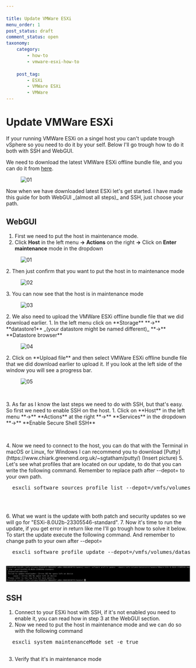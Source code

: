 ```yaml
---

title: Update VMWare ESXi
menu_order: 1
post_status: draft
comment_status: open
taxonomy:
    category:
        - how-to
        - vmware-esxi-how-to

    post_tag:
        - ESXi
        - VMWare ESXi
        - VMWare
---
```


# Update VMWare ESXi  
If your running VMWare ESXi on a singel host you can't update trough vSphere so you need to do it by your self. Below I'll go trough how to do it both with SSH and WebGUI.
  
We need to download the latest VMWare ESXi offline bundle file, and you can do it from [here](https://customerconnect.vmware.com/downloads/details?downloadGroup=ESXI80U2B&productId=1345).
<figure class="wp-block-image size-full"><img class="wp-image-282" src="https://stolpe.io/wp-content/uploads/2024/03/01_update_esxi.png" alt="01" width="310" height="86" /></figure>
Now when we have downloaded latest ESXi let's get started.  
I have made this guide for both WebGUI _(almost all steps)_ and SSH, just choose your path.

## WebGUI
1. First we need to put the host in maintenance mode.
  1. Click **Host** in the left menu **->** **Actions** on the right **->** Click on **Enter maintenance** mode in the dropdown
  <figure class="wp-block-image size-full"><img class="wp-image-293" src="https://stolpe.io/wp-content/uploads/2024/03/01_update_esxi_webgui.png" alt="01" width="626" height="265" /></figure>
  2. Then just confirm that you want to put the host in to maintenance mode
  <figure class="wp-block-image size-full"><img class="wp-image-294" src="https://stolpe.io/wp-content/uploads/2024/03/02_update_esxi_webgui.png" alt="02" width="524" height="264" /></figure>
  3. You can now see that the host is in maintenance mode
  <figure class="wp-block-image size-full"><img class="wp-image-299" src="https://stolpe.io/wp-content/uploads/2024/03/03_update_esxi_webgui.png" alt="03" width="401" height="124" /></figure>
2. We also need to upload the VMWare ESXi offline bundle file that we did download earlier.
  1. In the left menu click on **Storage** **->** **datastore1** _(your datastore might be named different)_ **->** **Datastore browser**
  <figure class="wp-block-image size-full"><img class="wp-image-301" src="https://stolpe.io/wp-content/uploads/2024/03/04_update_esxi_webgui.png" alt="04" width="629" height="395" /></figure>
  2. Click on **Upload file** and then select VMWare ESXi offline bundle file that we did download earlier to upload it. If you look at the left side of the window you will see a progress bar.
  <figure class="wp-block-image size-full"><img class="wp-image-302" src="https://stolpe.io/wp-content/uploads/2024/03/05_update_esxi_webgui.png" alt="05" width="704" height="290" /></figure>  
    <!-- wp:image {"lightbox":{"enabled":true},"id":303,"sizeSlug":"full","linkDestination":"none"} -->
    <figure class="wp-block-image size-full"><img src="https://stolpe.io/wp-content/uploads/2024/03/06_update_esxi_webgui.png" alt="" class="wp-image-303" /></figure>
    <!-- /wp:image -->
3. As far as I know the last steps we need to do with SSH, but that's easy. So first we need to enable SSH on the host.
  1. Click on **Host** in the left menu **->** **Actions** at the right **->** **Services** in the dropdown **->** **Enable Secure Shell SSH**
  <!-- wp:image {"lightbox":{"enabled":true},"id":300,"sizeSlug":"full","linkDestination":"none"} -->
  <figure class="wp-block-image size-full"><img src="https://stolpe.io/wp-content/uploads/2024/03/00_update_esxi_webgui.png" alt="" class="wp-image-300" /></figure>
  <!-- /wp:image -->
4. Now we need to connect to the host, you can do that with the Terminal in macOS or Linux, for Windows I can recommend you to download [Putty](https://www.chiark.greenend.org.uk/~sgtatham/putty/)
(Insert picture)
5. Let's see what profiles that are located on our update, to do that you can write the following command. Remember to replace path after --depot= to your own path.  
  <!-- wp:enlighter/codeblock {"language":"powershell"} -->
  <pre class="EnlighterJSRAW" data-enlighter-language="powershell" data-enlighter-theme="" data-enlighter-highlight="" data-enlighter-linenumbers="" data-enlighter-lineoffset="" data-enlighter-title="" data-enlighter-group="">
  esxcli software sources profile list --depot=/vmfs/volumes/datastore1/Update/VMware-ESXi-8.0U2b-23305546-depot.zip
  </pre>
  <!-- /wp:enlighter/codeblock -->

  <!-- wp:image {"lightbox":{"enabled":true},"id":304,"sizeSlug":"full","linkDestination":"none"} -->
  <figure class="wp-block-image size-full"><img src="https://stolpe.io/wp-content/uploads/2024/03/02_update_esxi.png" alt="" class="wp-image-304" /></figure>
  <!-- /wp:image -->
6. What we want is the update with both patch and security updates so we will go for "ESXi-8.0U2b-23305546-standard".
7. Now it's time to run the update, if you get error in return like me I'll go trough how to solve it below. To start the update execute the following command. And remember to change path to your own after --depot=  
  <!-- wp:enlighter/codeblock {"language":"powershell"} -->
  <pre class="EnlighterJSRAW" data-enlighter-language="powershell" data-enlighter-theme="" data-enlighter-highlight="" data-enlighter-linenumbers="" data-enlighter-lineoffset="" data-enlighter-title="" data-enlighter-group="">
  esxcli software profile update --depot=/vmfs/volumes/datastore1/Update/VMware-ESXi-8.0U2b-23305546-depot.zip --profile=ESXi-8.0U2b-23305546-standard
  </pre>
  <!-- /wp:enlighter/codeblock -->

  ![02](/_images/how-to/vmware-esxi/update-esxi/03_update_esxi.png)
## SSH
1. Connect to your ESXi host with SSH, if it's not enabled you need to enable it, you can read how in step 3 at the WebGUI section.
2. Now we need to put the host in maintenance mode and we can do so with the following command
  <!-- wp:enlighter/codeblock {"language":"powershell"} -->
  <pre class="EnlighterJSRAW" data-enlighter-language="powershell" data-enlighter-theme="" data-enlighter-highlight="" data-enlighter-linenumbers="" data-enlighter-lineoffset="" data-enlighter-title="" data-enlighter-group="">
  esxcli system maintenanceMode set -e true
  </pre>
  <!-- /wp:enlighter/codeblock -->
3. Verify that it's in maintenance mode